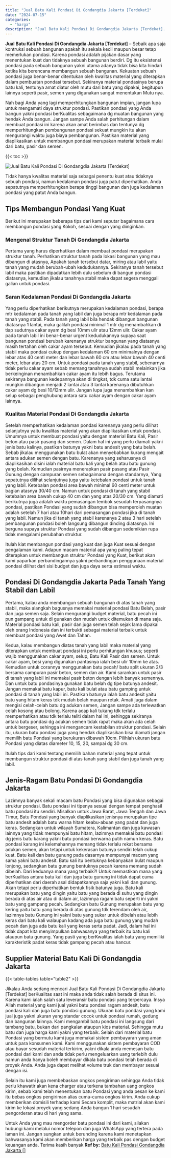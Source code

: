 ```yaml
---
title: "Jual Batu Kali Pondasi Di Gondangdia Jakarta [Terdekat]"
date: "2024-07-15"
categories: 
  - "harga"
description: "Jual Batu Kali Pondasi Di Gondangdia Jakarta [Terdekat]. Untuk Anda yang mau mengorder batu pondasi ini dari kami, silakan hubungi kami melalui nomor telepon..."
---
```


**Jual Batu Kali Pondasi Di Gondangdia Jakarta \[Terdekat\]** – Sebaik apa saja kontruksi sebuah bangunan apakah itu sekala kecil maupun besar tetap memerlukan pondasi. Karena pondasi adalah pijakan dasar yang menentukan kuat dan tidaknya sebuah bangunan berdiri. Dg itu eksistensi pondasi pada sebuah bangunan yakni utama adanya tidak bisa kita hindari ketika kita berencana membangun sebuah bangunan. Kekuatan sebuah pondasi juga benar-benar ditentukan oleh kwalitas material yang diterapkan dalam pembuatan pondasi tersebut. Sekiranya material pondasinya berupa batu kali, tentunya amat diatur oleh mutu dari batu yang dipakai, begitupun lainnya seperti pasir, semen yang digunakan sangat menentukan Mutu nya.

Nah bagi Anda yang lagi memperhitungkan bangunan impian, jangan lupa untuk mengamati daya struktur pondasi. Pastikan pondasi yang Anda bangun yakni pondasi berKualitas sebagaimana dg muatan bangunan yang hendak Anda bangun. Jangan sampe Anda salah perhitungan dalam membuat pondasi ini karena akan amat berimbas dan tentunya dg memperhitungkan pembangunan pondasi sekuat mungkin itu akan mengurangi waktu juga biaya pembangunan. Pastikan material yang diaplikasikan untuk membangun pondasi merupakan material terbaik mulai dari batu, pasir dan semen.

{{< toc >}}

![Jual Batu Kali Pondasi Di Gondangdia Jakarta [Terdekat]](/images/jual-batu-kali-18.png)

Tidak hanya kwalitas material saja sebagai penentu kuat atau tidaknya sebuah pondasi, namun kedalaman pondasi juga patut diperhatikan. Anda sepatutnya memperhitungkan berapa tinggi bangunan dan juga kedalaman pondasi yang patut Anda bangun.

## Tips Membangun Pondasi Yang Kuat

Berikut ini merupakan beberapa tips dari kami seputar bagaimana cara membangun pondasi yang Kokoh, sesuai dengan yang diinginkan.

### Mengenal Struktur Tanah Di Gondangdia Jakarta

Pertama yang harus diperhatikan dalam membuat pondasi merupakan struktur tanah. Perhatikan struktur tanah pada lokasi bangunan yang mau dibangun di atasnya, Apakah tanah tersebut datar, miring atau labil yaitu tanah yang mudah berubah-ubah kedudukannya. Sekiranya tanah tersebut labil maka pastikan dipadatkan lebih dulu sebelum di bangun pondasi diatasnya, kemudian jikalau tanahnya stabil maka dapat segera menggali galian untuk pondasi.

### Saran Kedalaman Pondasi Di Gondangdia Jakarta

Yang perlu diperhatikan berikutnya merupakan kedalaman pondasi, berapa mtr kedalaman pada tanah yang labil dan juga berapa mtr kedalaman pada tanah yang stabil. Pada tanah yang labil bila hendak dibangun bangunan diatasnya 1 lantai, maka galilah pondasi minimal 1 mtr dg menambahkan di tiap sudutnya cakar ayam dg besi 10mm ulir atau 12mm ulir. Cakar ayam pada tanah labil ini benar-benar urgent kedudukannya supaya saat bangunan pondasi berubah karenanya struktur bangunan yang diatasnya masih tertahan oleh cakar ayam tersebut. Kemudian jikalau pada tanah yang stabil maka pondasi cukup dengan kedalaman 60 cm minimalnya dengan lebar atas 40 centi meter dan lebar bawah 60 cm atau lebar bawah 40 centi meter, lebar atas 20 cm. Untuk pondasi pada tanah yang stabil, sebenarnya tidak perlu cakar ayam sebab memang tanahnya sudah stabil melainkan jika berkeinginan menambahkan cakar ayam itu lebih bagus. Terutama sekiranya bangunan kedepannya akan di tingkat, tdk cuma satu lantai mungkin dibangun menjadi 2 lantai atau 3 lantai karenanya dibutuhkan cakar ayam dg besi 10/12mm ulir. Jangan lupa juga menambahkan kan selup sebagai penghubung antara satu cakar ayam dengan cakar ayam lainnya.

### Kualitas Material Pondasi Di Gondangdia Jakarta

Setelah memperhatikan kedalaman pondasi karenanya yang perlu dilihat selanjutnya yaitu kwalitas material yang akan diaplikasikan untuk pondasi. Umumnya untuk membuat pondasi yaitu dengan material Batu Kali, Pasir beton atau pasir pasang dan semen. Dalam hal ini yang perlu diamati yakni jenis batu kalinya, pastikan batunya yakni batu andesit yang batu belah. Sebab jikalau menggunakan batu bulat akan menyebabkan kurang mengait antara adukan semen dengan batu. Karenanya yang seharusnya di diaplikasikan disini ialah material batu kali yang belah atau batu gunung yang belah. Kemudian pasirnya menerapkan pasir pasang atau Pasir Gunung dengan campuran semen sebagaimana dengan standarnya, Yang sepatutnya dilihat selanjutnya juga yaitu ketebalan pondasi untuk tanah yang labil. Ketebalan pondasi area bawah minimal 60 centi meter untuk bagian atasnya 30/40 cm. Namun untuk pondasi di tanah yang stabil ketebalan area bawah cukup 40 cm dan yang atas 20/30 cm. Yang diamati berikutnya juga adalah waktu pemasangan tembok sesudah terpasangnya pondasi, pastikan Pondasi yang sudah dibangun bisa memperoleh muatan adalah setelah 7 hari atau 10hari dari pemasangan pondasi jika di tanah yang labil. Namun jika di tanah yang stabil karenanya 2 atau 3 hari setelah pembangunan pondasi boleh langsung dibangun dinding diatasnya. Ini berguna supaya struktur Pondasi yang sudah dibangun sedemikian rupa tidak mengalami perubahan struktur.

Itulah kiat membangun pondasi yang kuat dan juga Kuat sesuai dengan pengalaman kami. Adapun macam material apa yang paling tepat diterapkan untuk membangun struktur Pondasi yang Kuat, berikut akan kami paparkan perbandingannya yakni perbandingan penggunaan material pondasi dilihat dari sisi budget dan juga daya serta estimasi waktu.

## Pondasi Di Gondangdia Jakarta Pada Tanah Yang Stabil dan Labil

Pertama, kalau anda membangun sebuah bangunan di atas tanah yang stabil, maka alangkah bagusnya memakai material pondasi Batu Belah, pasir dan juga semen saja. Selain mengurangi budget material, batu pecah ini pun gampang untuk di gunakan dan mudah untuk ditemukan di mana saja. Material pondasi batu kali, pasir dan juga semen telah sejak lama dipakai oleh orang Indonesia dan ini terbukti sebagai material terbaik untuk membuat pondasi yang Awet dan Tahan.

Kedua, kalau membangun diatas tanah yang labil maka material yang diterapkan untuk membuat pondasi ini perlu perhitungan khusus; seperti wajib menggunakan cakar ayam, selup, Batu Kali Pasir dan semen. Untuk cakar ayam, besi yang digunakan pantasnya ialah besi ulir 10mm ke atas. Kemudian untuk corannya menggunakan batu pecah/ batu split ukuran 2/3 bersama campuran pasir beton, semen dan air. Kami sarankan untuk pasir di tanah yang labil ini memakai pasir beton dengan lebih banyak semennya. Dan untuk batu pondasinya gunakan batu belah dg tipe batunya andesit. Jangan memakai batu kapur, batu kali bulat atau batu gamping untuk pondasi di tanah yang labil ini. Pastikan batunya ialah batu andesit yaitu batu yang hitam keras tdk mudah belah maupun retak. Amati juga dalam mengisi celah-celah batu dg adukan semen, Jangan sampe ada terlewatkan celah kosong atau bolong. Karena acap kali tukang tdk terlalu memperhatikan atau tdk terlalu teliti dalam hal ini, sehingga sekiranya antara batu pondasi dg adukan semen tidak rapat maka akan ada celah untuk bergeser, sehingga ini mengancam kestabilan struktur pondasi. Selain itu, ukuran batu pondasi juga yang hendak diaplikasikan bisa diamati jangan memilih batu Pondasi yang berukuran dibawah 10cm. Pilihlah ukuran batu Pondasi yang diatas diameter 10, 15, 20, sampai dg 30 cm.

Itulah tips dari kami tentang memilih bahan material yang tepat untuk membangun struktur pondasi di atas tanah yang stabil dan juga tanah yang labil.

## Jenis-Ragam Batu Pondasi Di Gondangdia Jakarta

Lazimnya banyak sekali macam batu Pondasi yang bisa digunakan sebagai struktur pondasi. Batu pondasi ini tipenya sesuai dengan tempat penghasil batu pondasi itu sendiri. Misalkan untuk Jawa Barat, Jawa Tengah dan Jawa Timur, Batu Pondasi yang banyak diaplikasikan jenisnya merupakan tipe batu andesit adalah batu warna hitam keabu-abuan yang padat dan juga keras. Sedangkan untuk wilayah Sumatera, Kalimantan dan juga kawasan lainnya yang tidak mempunyai batu hitam, lazimnya memakai batu pondasi dg jenis batu karang yakni batu pondasi berwarna putih namun keras. Batu pondasi karang ini kelemahannya memang tidak terlalu rekat bersama adukan semen, akan tetapi untuk kekerasan batunya sendiri telah cukup kuat. Batu kali dan batu gunung pada dasarnya mempunyai macam yang sama yakni batu andesit. Batu kali itu bentuknya kebanyakan bulat maupun lonjong, sedangkan batu gunung bentuknya pecah karena memang sudah dibelah. Dari keduanya mana yang terbaik?! Untuk memastikan mana yang berKualitas antara batu kali dan juga batu gunung ini tidak dapat cuma diperhatikan dari daerah asal didapatkannya saja yakni kali dan gunung. Akan tetapi perlu diperhatikan bentuk fisik batunya juga. Batu kali merupakan batu yang dingin yaitu batu yang berada di suhu yang dingin berada di atas air atau di dalam air, lazimnya ragam batu seperti ini yakni batu yang gampang pecah. Sedangkan batu Gunung merupakan batu yang kering yaitu batu yang berada di atas gunung tdk terendam oleh air, lazimnya batu Gunung ini yakni batu yang sukar untuk dibelah atau lebih keras dari batu kali walaupun kadang ada juga batu gunung yang mudah pecah dan juga ada batu kali yang keras serta padat. Jadi, dalam hal ini tidak dapat kita menyimpulkan bahwasanya yang terbaik itu batu kali ataupun batu gunung. Yang pasti yang berKwalitas ialah batu yang memiliki karakteristik padat keras tidak gampang pecah atau hancur.

## Supplier Material Batu Kali Di Gondangdia Jakarta

{{< table-tables table="table2" >}}

Jikalau Anda sedang mencari Jual Batu Kali Pondasi Di Gondangdia Jakarta \[Terdekat\] berKualitas saat ini maka anda tidak salah berada di situs ini. Karena kami ialah salah satu leveransir batu pondasi yang terpercaya. Insya Allah material yang kami jual yakni batu pondasi ragam andesit, batu pondasi kali dan juga batu pondasi gunung. Ukuran batu pondasi yang kami jual juga yakni ukuran yang standar cocok untuk pondasi rumah, gedung dan bangunan lainnya. Kami mengambil batu pondasi ini langsung dari tambang batu, bukan dari pangkalan ataupun kios material. Sehingga mutu batu dan juga harga kami yakni yang terbaik. Selain dari material batu Pondasi yang bermutu kami juga memakai sistem pembayaran yang aman untuk para konsumen kami. Kami menggunakan sistem pembayaran COD atau bayar sesudah material terkirim, yakni dikala anda memesan batu pondasi dari kami dan anda tidak perlu mengeluarkan uang terlebih dulu namun anda hanya boleh membayar dikala batu pondasi telah berada di proyek Anda. Anda juga dapat melihat volume truk dan membayar sesuai dengan isi.

Selain itu kami juga membebaskan ongkos pengiriman sehingga Anda tidak perlu khawatir akan kena charger atau terkena tambahan uang ongkos kirim, sebab kami telah menentukan batu Pondasi yang anda pesan ke kami itu bebas ongkos pengiriman alias cuma-cuma ongkos kirim. Anda cukup memberikan domisili terhadap kami Secara komplit, maka matrial akan kami kirim ke lokasi proyek yang sedang Anda bangun 1 hari sesudah pengorderan atau di hari yang sama.

Untuk Anda yang mau mengorder batu pondasi ini dari kami, silakan hubungi kami melalui nomor telepon dan juga WhatsApp yang tertera pada laman ini. Jangan sungkan untuk berunding karena kami menetapkan bahwasanya kami akan memberikan harga yang terbaik pas dengan budget keuangan anda. Terima kasih banyak
**Ref by:** [Batu Kali Pondasi Gondangdia Jakarta []](https://id.wikipedia.org/wiki/Batu)
